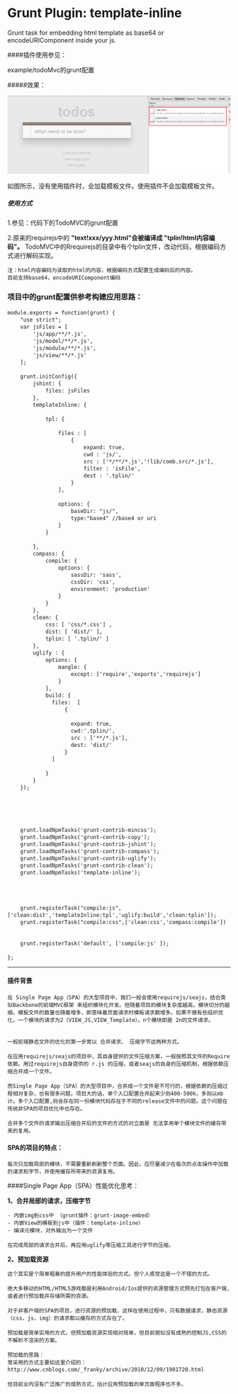 Grunt Plugin:   template-inline
===============

Grunt task for embedding html template as base64 or  encodeURIComponent inside your js.


####插件使用参见： 

example/todoMvc的grunt配置


#####效果：

![](images/template-inline.png)


如图所示，没有使用插件时，会加载模板文件。使用插件不会加载模板文件。


##### 使用方式

1.参见：代码下的TodoMVC的grunt配置

2.原来的requirejs中的 **"text!xxx/yyy.html"会被编译成  "tplin!html内容编码"。** TodoMVC中的Rrequirejs的目录中有个tplin文件，改动代码，根据编码方式进行解码实现。
	
	注：html内容编码为读取的html的内容，根据编码方式配置生成编码后的内容。
	目前支持base64，encodeURIComponent编码





### 项目中的grunt配置供参考构建应用思路：


  
	module.exports = function(grunt) {
	    "use strict";
	    var jsFiles = [
	        'js/app/**/*.js',
	        'js/model/**/*.js',
	        'js/module/**/*.js',
	        'js/view/**/*.js'
	    ];
	
	    grunt.initConfig({
	        jshint: {
	            files: jsFiles
	        },
	        templateInline: {
	
	            tpl: {
	
	                files : [
	                    {
	                        expand: true,
	                        cwd : 'js/',
	                        src : ['*/**/*.js','!lib/comb.src/*.js'],
	                        filter : 'isFile',
	                        dest : '.tplin/'
	                    }
	                ],
	
	                options: {
	                    baseDir: "js/",
	                    type:"base4" //base4 or uri
	                }
	            }
	          
	        },
	        compass: {
	            compile: {
	                options: {
	                    sassDir: 'sass',
	                    cssDir: 'css',
	                    environment: 'production'
	                }
	            }
	        },
	        clean: {
	            css: [ 'css/*.css'] ,
	            dist: [ 'dist/' ],
	            tplin: [ '.tplin/' ]
	        },
	        uglify : {
	            options: {
	                mangle: {
	                    except: ['require','exports','requirejs']
	                }
	            },
	            build: {
	              files:  [
	                  {
	
	                    expand: true,
	                    cwd:'.tplin/',
	                    src : ['**/*.js'],
	                    dest: 'dist/'
	                  }
	              ]
	
	            }
	        }
	    });
	
	
	
	
	
	    grunt.loadNpmTasks('grunt-contrib-mincss');
	    grunt.loadNpmTasks('grunt-contrib-copy');
	    grunt.loadNpmTasks('grunt-contrib-jshint');
	    grunt.loadNpmTasks('grunt-contrib-compass');
	    grunt.loadNpmTasks('grunt-contrib-uglify');
	    grunt.loadNpmTasks('grunt-contrib-clean');
	    grunt.loadNpmTasks('template-inline');
	
	
	
	
	    grunt.registerTask("compile:js",['clean:dist','templateInline:tpl','uglify:build','clean:tplin']);
	    grunt.registerTask("compile:css",['clean:css','compass:compile'])
	
	
	    grunt.registerTask('default', ['compile:js' ]);

	};






	



 
 



----------



#### 插件背景

	在 Single Page App（SPA）的大型项目中，我们一般会使用requirejs/seajs，结合类似Backbone的前端MVC框架 来组织模块化开发。但随着项目的模块复杂度越高，模块切分的越细，模板文件的数量也随着增多，即意味着页面请求时模板请求数增多。如果不做有些组织优化，一个模块的请求为2（VIEW_JS,VIEW_Template）。n个模块即是 2n的文件请求。


	一般前端静态文件的优化的第一步常以 合并请求、 压缩字节这两种方式。
	
	在应用requirejs/seajs的项目中，其自身提供的文件压缩方案，一般按照其文件的Require依赖。用过requirejs自身提供的 r.js 的压缩，或者seajs的自身的压缩机制，根据依赖压缩合并成一个文件。
	
	而Single Page App（SPA）的大型项目中，合并成一个文件是不可行的，根据依赖的压缩过程相对复杂，也有很多问题。项目大的话，单个入口配置合并起来少则400-500k，多则以mb计。多个入口配置,则会存在同一份模块代码存在于不同的release文件中的问题。这个问题在传统非SPA的项目优化中也存在。

	合并多个文件的请求输出压缩合并后的文件的方式的对立面是 无法享用单个模块文件的缓存带来的复用。

	
#### SPA的项目的特点：

	每次只加载局部的模块，不需要重新刷新整个页面。因此，应尽量减少在每次的点击操作中加载的请求和字节，并使用缓存所带来的资源复用。



####Single Page App（SPA）性能优化思考：



**1、合并局部的请求，压缩字节**
 
	- 内嵌img到css中 （grunt插件：grunt-image-embed）
	- 内嵌View的模板到js中（插件：template-inline）
	- 编译元模块，对外输出为一个文件

	在完成局部的请求合并后，再应用uglify等压缩工具进行字节的压缩。

**2、预加载资源**

	
	这个其实是个简单粗暴的提升用户的性能体验的方式。但个人感觉这是一个不错的方式。

	绝大多移动的HTML/HTML5游戏都是利用Android/Ios提供的资源管理方式预先打包在客户端,或者进行预加载并存储所需的资源。

	对于非客户端的SPA的项目，进行资源的预加载，这样在使用过程中，只有数据请求，静态资源（css，js，img）的请求都以缓存的方式存在了。

	预加载是简单实用的方式，但预加载资源实现相对简单，但目前貌似没有成熟的控制JS,CSS的不解析不渲染的方案。

	预加载的思路：
	常采用的方式主要如这里介绍的： http://www.cnblogs.com/_franky/archive/2010/12/09/1901720.html
	
	但目前业内没有广泛推广的成熟方式，估计应用预加载的单页面程序也不多。



